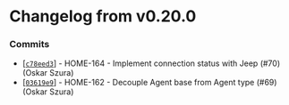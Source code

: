 # Changelog from v0.20.0
### Commits
* [[`c78eed3`](http://github.com/oskarszura/smarthome/commit/c78eed385710a57ca194837389656572e16f2d80)] - HOME-164 - Implement connection status with Jeep (#70) (Oskar Szura)
* [[`03619e9`](http://github.com/oskarszura/smarthome/commit/03619e9d5710b7d13cc81cab1db624b9ec7dcfa2)] - HOME-162 - Decouple Agent base from Agent type (#69) (Oskar Szura)